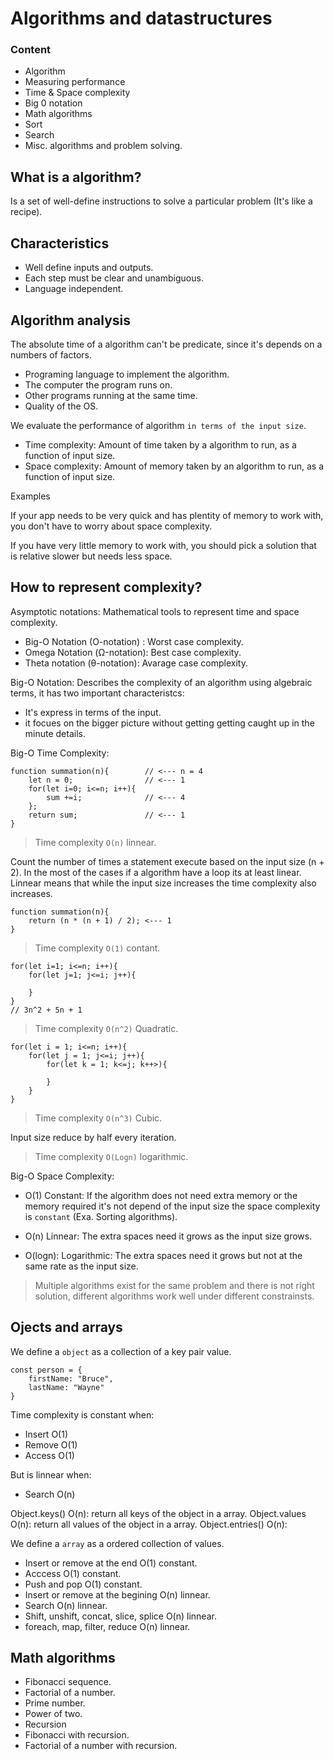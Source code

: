 # Algorithms and datastructures

### Content 

- Algorithm
- Measuring performance
- Time & Space complexity
- Big 0 notation
- Math algorithms
- Sort
- Search
- Misc. algorithms and problem solving.

## What is a algorithm?

Is a set of well-define instructions to solve a particular problem (It's like a recipe). 

## Characteristics

- Well define inputs and outputs. 
- Each step must be clear and unambiguous.
- Language independent. 

## Algorithm analysis

The absolute time of a algorithm can't be predicate, since it's depends on a numbers of factors. 

- Programing language to implement the algorithm. 
- The computer the program runs on. 
- Other programs running at the same time. 
- Quality of the OS. 

We evaluate the performance of algorithm `in terms of the input size`. 

- Time complexity: Amount of time taken by a algorithm to run, as a function of input size. 
- Space complexity: Amount of memory taken by an algorithm to run, as a function of input size. 

Examples

If your app needs to be very quick and has plentity of memory to work with, you don't have to worry about space complexity. 

If you have very little memory to work with, you should pick a solution that is relative slower but needs less space. 

## How to represent complexity?

Asymptotic notations: Mathematical tools to represent time and space complexity. 

- Big-O Notation (O-notation) : Worst case complexity. 
- Omega Notation (Ω-notation): Best case complexity. 
- Theta notation (θ-notation): Avarage case complexity. 

Big-O Notation: Describes the complexity of an algorithm using algebraic terms, it has two important characteristcs:

- It's express in terms of the input. 
- it focues on the bigger picture without getting getting caught up in the minute details. 

Big-O Time Complexity:

```
function summation(n){        // <--- n = 4
    let n = 0;                // <--- 1
    for(let i=0; i<=n; i++){
        sum +=i;              // <--- 4
    };
    return sum;               // <--- 1
}
```

>  Time complexity  `O(n)` linnear.

Count the number of times a statement execute based on the input size (n + 2).
In the most of the cases if a algorithm have a loop its at least linear. 
Linnear means that while the input size increases the time complexity also increases. 


```
function summation(n){
    return (n * (n + 1) / 2); <--- 1
}
```

> Time complexity `O(1)` contant. 

```
for(let i=1; i<=n; i++){
    for(let j=1; j<=i; j++){

    }
}
// 3n^2 + 5n + 1
```

> Time complexity `O(n^2)` Quadratic.

```
for(let i = 1; i<=n; i++){
    for(let j = 1; j<=i; j++){
        for(let k = 1; k<=j; k++>){

        }
    }
}
``` 

> Time complexity `O(n^3)` Cubic. 

Input size reduce by half every iteration.

> Time complexity `O(Logn)` logarithmic. 

Big-O Space Complexity:

- O(1) Constant: If the algorithm does not need extra memory or the memory required it's not depend of the input size the space complexity is `constant` (Exa. Sorting algorithms).

- O(n) Linnear: The extra spaces need it grows as the input size grows. 

- O(logn): Logarithmic: The extra spaces need it grows but not at the same rate as the input size.

> Multiple algorithms exist for the same problem and there is not right solution, different algorithms work well under different constrainsts. 

## Ojects and arrays 

We define a `object` as a collection of a key pair value. 

```
const person = {
    firstName: "Bruce", 
    lastName: "Wayne"
}
```

Time complexity is constant when:

- Insert O(1) 
- Remove O(1)
- Access O(1)

But is linnear when:

- Search O(n)


Object.keys() O(n): return all keys of the object in a array. 
Object.values O(n): return all values of the object in a array. 
Object.entries() O(n): 

We define a `array` as a ordered collection of values. 

- Insert or remove at the end O(1) constant. 
- Acccess O(1) constant. 
- Push and pop O(1) constant.
- Insert or remove at the begining O(n) linnear.
- Search O(n) linnear.
- Shift, unshift, concat, slice, splice O(n) linnear. 
- foreach, map, filter, reduce O(n) linnear. 

## Math algorithms

- Fibonacci sequence.
- Factorial of a number.
- Prime number.
- Power of two.
- Recursion
- Fibonacci with recursion. 
- Factorial of a number with recursion. 

    



















